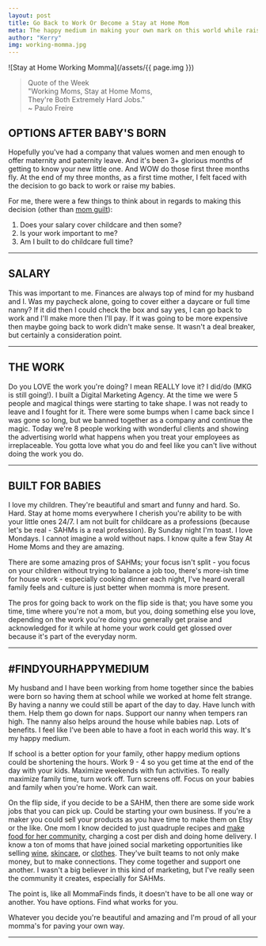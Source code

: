 ```yaml
---
layout: post
title: Go Back to Work Or Become a Stay at Home Mom
meta: The happy medium in making your own mark on this world while raising children.
author: "Kerry"
img: working-momma.jpg
---
```


![Stay at Home Working Momma](/assets/{{ page.img }})

> Quote of the Week <br> "Working Moms, Stay at Home Moms,<br>They're Both Extremely Hard Jobs."<br>~ Paulo Freire

## OPTIONS AFTER BABY'S BORN

Hopefully you've had a company that values women and men enough to offer maternity and paternity leave. And it's been 3+ glorious months of getting to know your new little one. And WOW do those first three months fly. At the end of my three months, as a first time mother, I felt faced with the decision to go back to work or raise my babies.

For me, there were a few things to think about in regards to making this decision (other than [mom guilt](https://www.scarymommy.com/embracing-the-mommy-guilt/)):

1. Does your salary cover childcare and then some?
2. Is your work important to me?
3. Am I built to do childcare full time?

---

## SALARY

This was important to me. Finances are always top of mind for my husband and I. Was my paycheck alone, going to cover either a daycare or full time nanny? If it did then I could check the box and say yes, I can go back to work and I'll make more then I'll pay. If it was going to be more expensive then maybe going back to work didn't make sense. It wasn't a deal breaker, but certainly a consideration point.

---

## THE WORK

Do you LOVE the work you're doing? I mean REALLY love it? I did/do (MKG is still going!). I built a Digital Marketing Agency. At the time we were 5 people and magical things were starting to take shape. I was not ready to leave and I fought for it. There were some bumps when I came back since I was gone so long, but we banned together as a company and continue the magic. Today we're 8 people working with wonderful clients and showing the advertising world what happens when you treat your employees as irreplaceable. You gotta love what you do and feel like you can't live without doing the work you do.

---

## BUILT FOR BABIES

I love my children. They're beautiful and smart and funny and hard. So. Hard. Stay at home moms everywhere I cherish you're ability to be with your little ones 24/7. I am not built for childcare as a professions (because let's be real - SAHMs is a real profession). By Sunday night I'm toast. I love Mondays. I cannot imagine a wold without naps. I know quite a few Stay At Home Moms and they are amazing.

There are some amazing pros of SAHMs; your focus isn't split - you focus on your children without trying to balance a job too, there's more-ish time for house work - especially cooking dinner each night, I've heard overall family feels and culture is just better when momma is more present.

The pros for going back to work on the flip side is that; you have some you time, time where you're not a mom, but you, doing something else you love, depending on the work you're doing you generally get praise and acknowledged for it while at home your work could get glossed over because it's part of the everyday norm.

---

## &#35;FINDYOURHAPPYMEDIUM

My husband and I have been working from home together since the babies were born so having them at school while we worked at home felt strange. By having a nanny we could still be apart of the day to day. Have lunch with them. Help them go down for naps. Support our nanny when tempers ran high. The nanny also helps around the house while babies nap. Lots of benefits. I feel like I've been able to have a foot in each world this way. It's my happy medium.

If school is a better option for your family, other happy medium options could be shortening the hours. Work 9 - 4 so you get time at the end of the day with your kids. Maximize weekends with fun activities. To really maximize family time, turn work off. Turn screens off. Focus on your babies and family when you're home. Work can wait.

On the flip side, if you decide to be a SAHM, then there are some side work jobs that you can pick up. Could be starting your own business. If you're a maker you could sell your products as you have time to make them on Etsy or the like. One mom I know decided to just quadruple recipes and [make food for her community](https://www.facebook.com/groups/242874669688962/?fb_dtsg_ag=AdzAraELCGnuxGvN6B1nAQh_s-qvdyZ1e3N28E16MMRW_w%3AAdwXVTj5zDSPANg2A8qoH4J3hppZKhurf9joEzL7OCTa-w), charging a cost per dish and doing home delivery. I know a ton of moms that have joined social marketing opportunities like selling [wine](https://www.directcellars.com/), [skincare](https://www.rodanandfields.com/), or [clothes](https://www.lularoe.com/). They've built teams to not only make money, but to make connections. They come together and support one another. I wasn't a big believer in this kind of marketing, but I've really seen the community it creates, especially for SAHMs.

The point is, like all MommaFinds finds, it doesn't have to be all one way or another. You have options. Find what works for you.

Whatever you decide you're beautiful and amazing and I'm proud of all your momma's for paving your own way.

---
